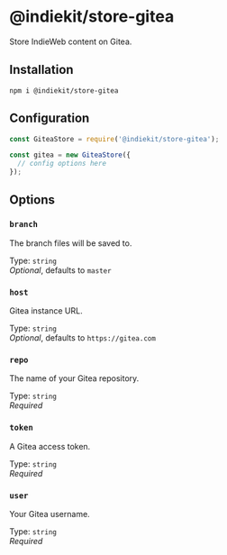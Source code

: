 # @indiekit/store-gitea

Store IndieWeb content on Gitea.

## Installation

`npm i @indiekit/store-gitea`

## Configuration

```js
const GiteaStore = require('@indiekit/store-gitea');

const gitea = new GiteaStore({
  // config options here
});
```

## Options

### `branch`

The branch files will be saved to.

Type: `string`\
*Optional*, defaults to `master`

### `host`

Gitea instance URL.

Type: `string`\
*Optional*, defaults to `https://gitea.com`

### `repo`

The name of your Gitea repository.

Type: `string`\
*Required*

### `token`

A Gitea access token.

Type: `string`\
*Required*

### `user`

Your Gitea username.

Type: `string`\
*Required*
